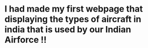 # I had made my first webpage that displaying the types of aircraft in india that is used by our Indian Airforce !!
